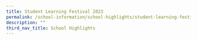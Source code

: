 ```yaml
---
title: Student Learning Festival 2023
permalink: /school-information/school-highlights/student-learning-festival-2023/
description: ""
third_nav_title: School Highlights
---
```

